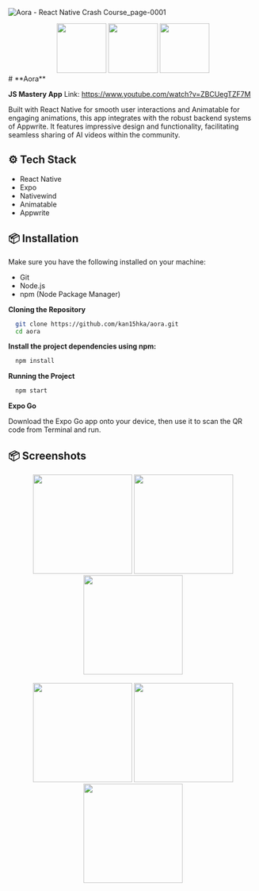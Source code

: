 ![Aora - React Native Crash Course_page-0001](https://github.com/user-attachments/assets/548ba6b3-19b5-49a7-a9f6-6b5e0e7c0684)

<div align="center">
  <img src="[https://github.com/user-attachments/assets/aaa1fc1e-862c-428e-982c-c3281da8f83f](https://camo.githubusercontent.com/74ee8963aa22c2195bc5b5aedb40f418e89b8bdaecd0164d15caf4959da7a824/68747470733a2f2f696d672e736869656c64732e696f2f62616467652f2d52656163745f4e61746976652d626c61636b3f7374796c653d666f722d7468652d6261646765266c6f676f436f6c6f723d7768697465266c6f676f3d726561637426636f6c6f723d363144414642)" width="100px" />
  <img src="[https://github.com/user-attachments/assets/4c7b3cde-ef39-442b-b276-de1116e1dc2b](https://camo.githubusercontent.com/51033f12d72500b908427821bfb491fc2125a89f37ed33ff5cd554ef02c4a275/68747470733a2f2f696d672e736869656c64732e696f2f62616467652f4e617469766557696e642d626c61636b3f7374796c653d666f722d7468652d6261646765266c6f676f436f6c6f723d7768697465266c6f676f3d7461696c77696e6463737326636f6c6f723d303642364434)" width="100px" />
  <img src="[https://github.com/user-attachments/assets/86870312-8498-4a6c-9b97-cc5625e30f2b](https://camo.githubusercontent.com/7c8871326e24b260033c205d157830d0e2d6d339724b19e37b4583af48ed5c81/68747470733a2f2f696d672e736869656c64732e696f2f62616467652f2d41707077726974652d626c61636b3f7374796c653d666f722d7468652d6261646765266c6f676f436f6c6f723d7768697465266c6f676f3d617070777269746526636f6c6f723d464433363645)" width="100px" />
</div># **Aora**

**JS Mastery App** 
Link: https://www.youtube.com/watch?v=ZBCUegTZF7M

Built with React Native for smooth user interactions and Animatable for engaging animations, this app integrates with the robust backend systems of Appwrite. It features impressive design and functionality, facilitating seamless sharing of AI videos within the community.
## ⚙️ Tech Stack
- React Native
- Expo
- Nativewind
- Animatable
- Appwrite

## 📦 Installation
Make sure you have the following installed on your machine:
- Git
- Node.js
- npm (Node Package Manager)

**Cloning the Repository**
```bash
  git clone https://github.com/kan15hka/aora.git
  cd aora
```
**Install the project dependencies using npm:**
```bash
  npm install
```
**Running the Project**
```bash
  npm start
```

**Expo Go**

Download the Expo Go app onto your device, then use it to scan the QR code from Terminal and run.

## 📦 Screenshots

<div align="center">
  <img src="https://github.com/user-attachments/assets/aaa1fc1e-862c-428e-982c-c3281da8f83f" width="200px" />
  <img src="https://github.com/user-attachments/assets/4c7b3cde-ef39-442b-b276-de1116e1dc2b" width="200px" />
  <img src="https://github.com/user-attachments/assets/86870312-8498-4a6c-9b97-cc5625e30f2b" width="200px" />
</div>
<br/>
<div align="center">
  <img src="https://github.com/user-attachments/assets/3e110b6a-348b-41e1-afd2-e6c2ae0684ce" width="200px" />
  <img src="https://github.com/user-attachments/assets/145d3100-069f-4930-a9cf-d534ebe344dc" width="200px" />
  <img src="https://github.com/user-attachments/assets/fbd061c1-486e-4703-b215-da55b5ffe86c" width="200px" />
</div>

